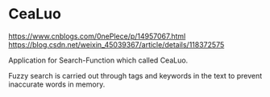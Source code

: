 # CeaLuo
https://www.cnblogs.com/0nePlece/p/14957067.html
https://blog.csdn.net/weixin_45039367/article/details/118372575

Application for Search-Function which called CeaLuo.

Fuzzy search is carried out through tags and keywords in the text to prevent inaccurate words in memory.
